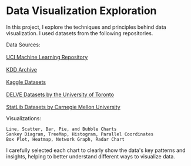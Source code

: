 # Data Visualization Exploration

In this project, I explore the techniques and principles behind data visualization. I used datasets from the following repositories. 

Data Sources:
<br>
<br>
    [UCI Machine Learning Repository](http://archive.ics.uci.edu/ml/index.php)
<br>    
    [KDD Archive](https://kdd.ics.uci.edu/)
<br>    
    [Kaggle Datasets](https://www.kaggle.com/datasets)
<br>    
    [DELVE Datasets by the University of Toronto](https://www.cs.toronto.edu/~delve/data/datasets.html)
<br>    
    [StatLib Datasets by Carnegie Mellon University](http://lib.stat.cmu.edu/datasets/)

Visualizations:

    Line, Scatter, Bar, Pie, and Bubble Charts
    Sankey Diagram, TreeMap, Histogram, Parallel Coordinates
    Box Plot, Heatmap, Network Graph, Radar Chart

I carefully selected each chart to clearly show the data's key patterns and insights, helping to better understand different ways to visualize data.
